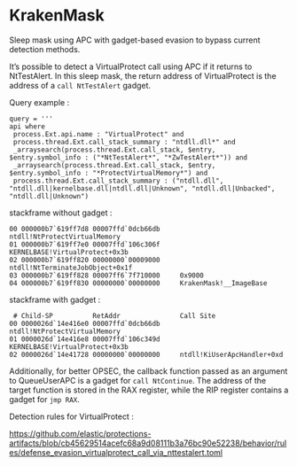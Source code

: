 # KrakenMask

Sleep mask using APC with gadget-based evasion to bypass current detection methods.

It’s possible to detect a VirtualProtect call using APC if it returns to NtTestAlert. In this sleep mask, the return address of VirtualProtect is the address of a  ```call NtTestAlert``` gadget.

Query example :
```
query = '''
api where 
 process.Ext.api.name : "VirtualProtect" and 
 process.thread.Ext.call_stack_summary : "ntdll.dll*" and 
 _arraysearch(process.thread.Ext.call_stack, $entry, $entry.symbol_info : ("*NtTestAlert*", "*ZwTestAlert*")) and 
 _arraysearch(process.thread.Ext.call_stack, $entry, $entry.symbol_info : "*ProtectVirtualMemory*") and 
 process.thread.Ext.call_stack_summary : ("ntdll.dll", "ntdll.dll|kernelbase.dll|ntdll.dll|Unknown", "ntdll.dll|Unbacked", "ntdll.dll|Unknown")
```

stackframe without gadget :

```
00 000000b7`619ff7d8 00007ffd`0dcb66db     ntdll!NtProtectVirtualMemory
01 000000b7`619ff7e0 00007ffd`106c306f     KERNELBASE!VirtualProtect+0x3b
02 000000b7`619ff820 00000000`00009000     ntdll!NtTerminateJobObject+0x1f
03 000000b7`619ff828 00007ff6`7f710000     0x9000
04 000000b7`619ff830 00000000`00000000     KrakenMask!__ImageBase
```
stackframe with gadget :

```
 # Child-SP          RetAddr               Call Site
00 0000026d`14e416e0 00007ffd`0dcb66db     ntdll!NtProtectVirtualMemory
01 0000026d`14e416e8 00007ffd`106c349d     KERNELBASE!VirtualProtect+0x3b
02 0000026d`14e41728 00000000`00000000     ntdll!KiUserApcHandler+0xd
```

Additionally, for better OPSEC, the callback function passed as an argument to QueueUserAPC is a gadget for ```call NtContinue```. The address of the target function is stored in the RAX register, while the RIP register contains a gadget for ```jmp RAX```.

Detection rules for VirtualProtect :

https://github.com/elastic/protections-artifacts/blob/cb45629514acefc68a9d08111b3a76bc90e52238/behavior/rules/defense_evasion_virtualprotect_call_via_nttestalert.toml